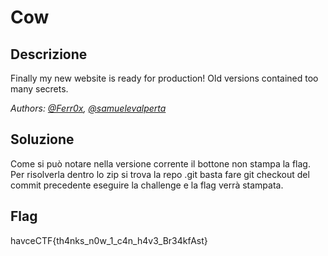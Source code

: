 # Cow

## Descrizione
Finally my new website is ready for production! Old versions contained too many secrets.

*Authors: [@Ferr0x](https://github.com/Ferr0x), [@samuelevalperta](https://github.com/samuelevalperta)*

## Soluzione
Come si può notare nella versione corrente il bottone non stampa la flag. 
Per risolverla dentro lo zip si trova la repo .git basta fare git checkout del commit precedente eseguire la challenge e la flag verrà stampata.
## Flag
havceCTF{th4nks_n0w_1_c4n_h4v3_Br34kfAst}
